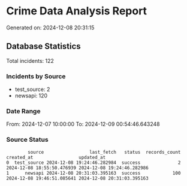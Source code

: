 # Crime Data Analysis Report

Generated on: 2024-12-08 20:31:15

## Database Statistics

Total incidents: 122

### Incidents by Source

- test_source: 2
- newsapi: 120

### Date Range

From: 2024-12-07 10:00:00
To: 2024-12-09 00:54:46.643248

### Source Status

```
        source                 last_fetch   status  records_count                 created_at                 updated_at
0  test_source 2024-12-08 19:24:46.282984  success              2 2024-12-08 18:55:50.476939 2024-12-08 19:24:46.282986
1      newsapi 2024-12-08 20:31:03.395163  success            100 2024-12-08 19:46:51.085641 2024-12-08 20:31:03.395163
```
